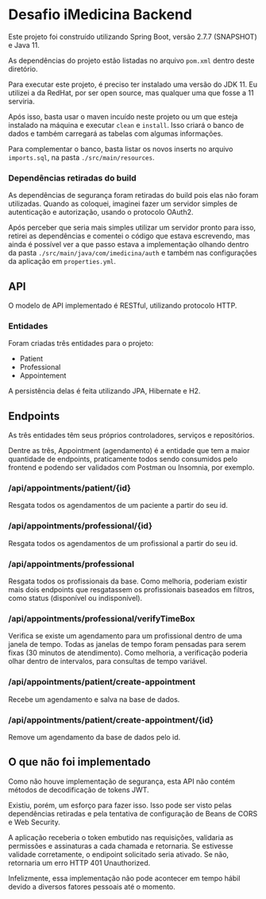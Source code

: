 # Desafio iMedicina Backend

Este projeto foi construído utilizando Spring Boot, versão 2.7.7 (SNAPSHOT) e Java 11.

As dependências do projeto estão listadas no arquivo `pom.xml` dentro deste diretório.

Para executar este projeto, é preciso ter instalado uma versão do JDK 11. Eu utilizei a da RedHat, por ser open source, mas qualquer uma que fosse a 11 serviria.

Após isso, basta usar o maven incuído neste projeto ou um que esteja instalado na máquina e executar `clean` e `install`. Isso criará o banco de dados e também carregará as tabelas com algumas informações.

Para complementar o banco, basta listar os novos inserts no arquivo `imports.sql`, na pasta `./src/main/resources`.

### Dependências retiradas do build
As dependências de segurança foram retiradas do build pois elas não foram utilizadas. Quando as coloquei, imaginei fazer um servidor simples de autenticação e autorização, usando o protocolo OAuth2.

Após perceber que seria mais simples utilizar um servidor pronto para isso, retirei as dependências e comentei o código que estava escrevendo, mas ainda é possível ver a que passo estava a implementação olhando dentro da pasta `./src/main/java/com/imedicina/auth` e também nas configurações da aplicação em `properties.yml`.

## API
O modelo de API implementado é RESTful, utilizando protocolo HTTP.

### Entidades
Foram criadas três entidades para o projeto:
- Patient
- Professional
- Appointement

A persistência delas é feita utilizando JPA, Hibernate e H2.

## Endpoints
As três entidades têm seus próprios controladores, serviços e repositórios.

Dentre as três, Appointment (agendamento) é a entidade que tem a maior quantidade de endpoints, praticamente todos sendo consumidos pelo frontend e podendo ser validados com Postman ou Insomnia, por exemplo.

### /api/appointments/patient/{id}
Resgata todos os agendamentos de um paciente a partir do seu id.

### /api/appointments/professional/{id}
Resgata todos os agendamentos de um profissional a partir do seu id.

### /api/appointments/professional
Resgata todos os profissionais da base. Como melhoria, poderiam existir mais dois endpoints que resgatassem os profissionais baseados em filtros, como status (disponível ou indisponível).

### /api/appointments/professional/verifyTimeBox
Verifica se existe um agendamento para um profissional dentro de uma janela de tempo. Todas as janelas de tempo foram pensadas para serem fixas (30 minutos de atendimento). Como melhoria, a verificação poderia olhar dentro de intervalos, para consultas de tempo variável.

### /api/appointments/patient/create-appointment
Recebe um agendamento e salva na base de dados.

### /api/appointments/patient/create-appointment/{id}
Remove um agendamento da base de dados pelo id.

## O que não foi implementado
Como não houve implementação de segurança, esta API não contém métodos de decodificação de tokens JWT.

Existiu, porém, um esforço para fazer isso. Isso pode ser visto pelas dependências retiradas e pela tentativa de configuração de Beans de CORS e Web Security.

A aplicação receberia o token embutido nas requisições, validaria as permissões e assinaturas a cada chamada e retornaria. Se estivesse validade corretamente, o endipoint solicitado seria ativado. Se não, retornaria um erro HTTP 401 Unauthorized.

Infelizmente, essa implementação não pode acontecer em tempo hábil devido a diversos fatores pessoais até o momento.
